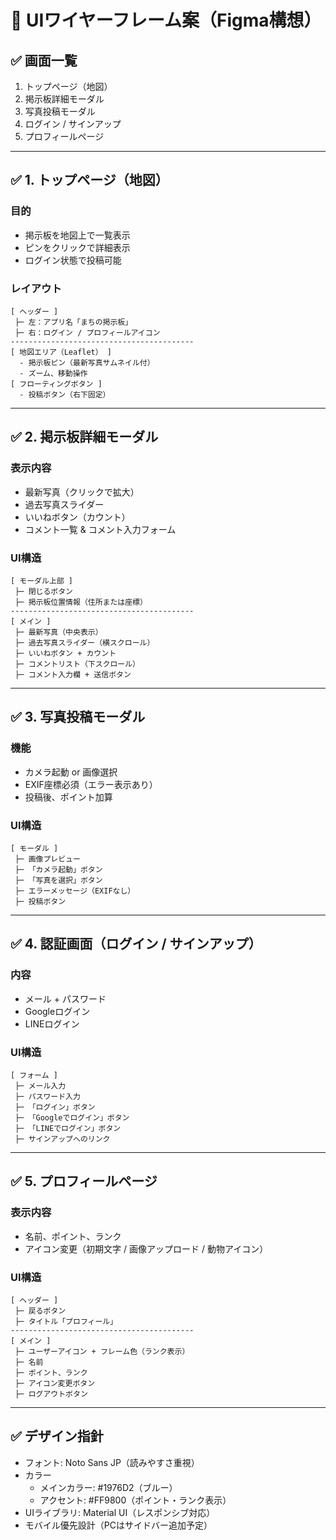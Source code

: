 
# 📄 UIワイヤーフレーム案（Figma構想）

## ✅ 画面一覧
1. トップページ（地図）
2. 掲示板詳細モーダル
3. 写真投稿モーダル
4. ログイン / サインアップ
5. プロフィールページ

---

## ✅ 1. トップページ（地図）
### 目的
- 掲示板を地図上で一覧表示
- ピンをクリックで詳細表示
- ログイン状態で投稿可能

### レイアウト
```
[ ヘッダー ]
 ├─ 左：アプリ名「まちの掲示板」
 ├─ 右：ログイン / プロフィールアイコン
-----------------------------------------
[ 地図エリア（Leaflet） ]
  - 掲示板ピン（最新写真サムネイル付）
  - ズーム、移動操作
[ フローティングボタン ]
  - 投稿ボタン（右下固定）
```

---

## ✅ 2. 掲示板詳細モーダル
### 表示内容
- 最新写真（クリックで拡大）
- 過去写真スライダー
- いいねボタン（カウント）
- コメント一覧 & コメント入力フォーム

### UI構造
```
[ モーダル上部 ]
 ├─ 閉じるボタン
 ├─ 掲示板位置情報（住所または座標）
-----------------------------------------
[ メイン ]
 ├─ 最新写真（中央表示）
 ├─ 過去写真スライダー（横スクロール）
 ├─ いいねボタン + カウント
 ├─ コメントリスト（下スクロール）
 ├─ コメント入力欄 + 送信ボタン
```

---

## ✅ 3. 写真投稿モーダル
### 機能
- カメラ起動 or 画像選択
- EXIF座標必須（エラー表示あり）
- 投稿後、ポイント加算

### UI構造
```
[ モーダル ]
 ├─ 画像プレビュー
 ├─ 「カメラ起動」ボタン
 ├─ 「写真を選択」ボタン
 ├─ エラーメッセージ（EXIFなし）
 ├─ 投稿ボタン
```

---

## ✅ 4. 認証画面（ログイン / サインアップ）
### 内容
- メール + パスワード
- Googleログイン
- LINEログイン

### UI構造
```
[ フォーム ]
 ├─ メール入力
 ├─ パスワード入力
 ├─ 「ログイン」ボタン
 ├─ 「Googleでログイン」ボタン
 ├─ 「LINEでログイン」ボタン
 ├─ サインアップへのリンク
```

---

## ✅ 5. プロフィールページ
### 表示内容
- 名前、ポイント、ランク
- アイコン変更（初期文字 / 画像アップロード / 動物アイコン）

### UI構造
```
[ ヘッダー ]
 ├─ 戻るボタン
 ├─ タイトル「プロフィール」
-----------------------------------------
[ メイン ]
 ├─ ユーザーアイコン + フレーム色（ランク表示）
 ├─ 名前
 ├─ ポイント、ランク
 ├─ アイコン変更ボタン
 ├─ ログアウトボタン
```

---

## ✅ デザイン指針
- フォント: Noto Sans JP（読みやすさ重視）
- カラー
  - メインカラー: #1976D2（ブルー）
  - アクセント: #FF9800（ポイント・ランク表示）
- UIライブラリ: Material UI（レスポンシブ対応）
- モバイル優先設計（PCはサイドバー追加予定）
